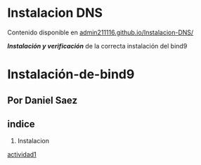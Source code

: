# Instalacion DNS
Contenido disponible en [admin211116.github.io/Instalacion-DNS/](https://admin211116.github.io/Instalacion-servidor-DNS/)<p>
***Instalación y verificación*** de la correcta instalación del bind9
# Instalación-de-bind9
## Por Daniel Saez

## indice
  

1. Instalacion

[actividad1](Actividad1.md)


